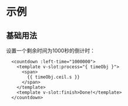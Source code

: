 <script setup>
  const timeObj = {
    ceil: {
      s: 0
    }
  }
</script>

# 示例

## 基础用法

设置一个剩余时间为1000秒的倒计时：
<countdown :left-time="1000000">
  <template v-slot:process="{ timeObj }">
    <span>
      {{ timeObj.ceil.s }}
    </span>
  </template>
  <template v-slot:finish>Done!</template>
</countdown>

```vue
  <countdown :left-time="1000000">
    <template v-slot:process="{ timeObj }">
      <span>
        {{ timeObj.ceil.s }}
      </span>
    </template>
    <template v-slot:finish>Done!</template>
  </countdown>
```
